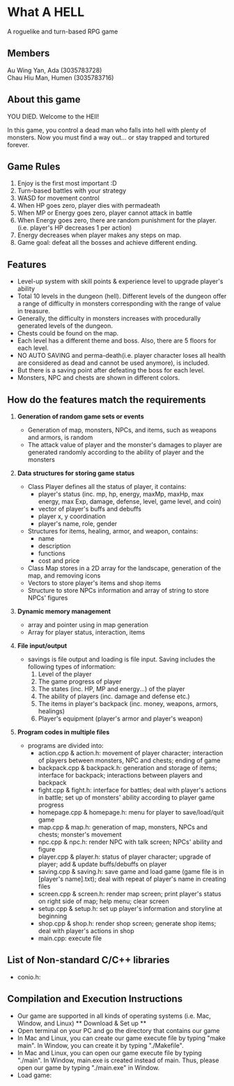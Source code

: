 #  What A HELL
A roguelike and turn-based RPG game

## Members
Au Wing Yan, Ada (3035783728)<br>
Chau Hiu Man, Humen (3035783716)

## About this game
YOU DIED. Welcome to the HEll!

In this game, you control a dead man who falls into hell with plenty of monsters. Now you must find a way out… or stay trapped and tortured forever.

## Game Rules
1. Enjoy is the first most important :D<br>
2. Turn-based battles with your strategy<br>
2. WASD for movement control<br>
3. When HP goes zero, player dies with permadeath<br>
4. When MP or Energy goes zero, player cannot attack in battle<br>
5. When Energy goes zero, there are random punishment for the player. (i.e. player's HP decreases 1 per action)<br>
6. Energy decreases when player makes any steps on map.<br>
7. Game goal: defeat all the bosses and achieve different ending.<br>

## Features
- Level-up system with skill points & experience level to upgrade player's ability <br>
- Total 10 levels in the dungeon (hell). Different levels of the dungeon offer a range of difficulty in monsters corresponding with the range of value in treasure.<br>
- Generally, the difficulty in monsters increases with procedurally generated levels of the dungeon.<br>
- Chests could be found on the map.<br>
- Each level has a different theme and boss. Also, there are 5 floors for each level.<br>
- NO AUTO SAVING and perma-death(i.e. player character loses all health are considered as dead and cannot be used anymore), is included. <br>
- But there is a saving point after defeating the boss for each level.<br>
- Monsters, NPC and chests are shown in different colors.<br>

## How do the features match the requirements
1. **Generation of random game sets or events**
    - Generation of map, monsters, NPCs, and items, such as weapons and armors, is random <br>
    - The attack value of player and the monster's damages to player are generated randomly according to the ability of player and the monsters<br>

2. **Data structures for storing game status**
    - Class Player defines all the status of player, it contains:
        - player's status (inc. mp, hp, energy, maxMp, maxHp, max energy, max Exp, damage, defense, level, game level, and coin)
        - vector of player's buffs and debuffs
        - player x, y coordination
        - player's name, role, gender
    - Structures for items, healing, armor, and weapon, contains:
        - name
        - description
        - functions
        - cost and price
    - Class Map stores in a 2D array for the landscape, generation of the map, and removing icons
    - Vectors to store player's items and shop items
    - Structure to store NPCs information and array of string to store NPCs' figures

3. **Dynamic memory management**
    - array and pointer using in map generation
    - Array for player status, interaction, items

4. **File input/output**
    - savings is file output and loading is file input. Saving includes the following types of information:<br>
        1. Level of the player<br>
        2. The game progress of player<br>
        3. The states (inc. HP, MP and energy...) of the player<br>
        4. The ability of players (inc. damage and defense etc.)<br>
        5. The items in player's backpack (inc. money, weapons, armors, healings)<br>
        6. Player's equipment (player's armor and player's weapon)<br>
5. **Program codes in multiple files**
    - programs are divided into:
        - action.cpp & action.h: movement of player character; interaction of players between monsters, NPC and chests; ending of game 
        - backpack.cpp & backpack.h: generation and storage of items; interface for backpack; interactions between players and backpack
        - fight.cpp & fight.h: interface for battles; deal with player's actions in battle; set up of monsters' ability according to player game progress
        - homepage.cpp & homepage.h: menu for player to save/load/quit game
        - map.cpp & map.h: generation of map, monsters, NPCs and chests; monster's movement
        - npc.cpp & npc.h: render NPC with talk screen; NPCs' ability and figure
        - player.cpp & player.h: status of player character; upgrade of player; add & update buffs/debuffs on player
        - saving.cpp & saving.h: save game and load game (game file is in [player's name].txt); deal with repeat of player's name in creating files
        - screen.cpp & screen.h: render map screen; print player's status on right side of map; help menu; clear screen
        - setup.cpp & setup.h: set up player's information and storyline at beginning
        - shop.cpp & shop.h: render shop screen; generate shop items; deal with player's actions in shop
        - main.cpp: execute file 
## List of Non-standard C/C++ libraries
   - conio.h: 

## Compilation and Execution Instructions
   - Our game are supported in all kinds of operating systems (i.e. Mac, Window, and Linux)
    ** Download & Set up **
   - Open terminal on your PC and go the directory that contains our game
   - In Mac and Linux, you can create our game execute file by typing "make main". In Window, you can create it by typing "./Makefile".
   - In Mac and Linux, you can open our game execute file by typing "./main". In Window, main.exe is created instead of main. Thus, please open our game by typing "./main.exe" in Window.
   - Load game: 
